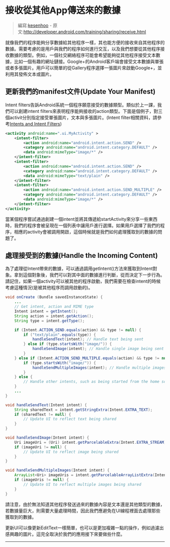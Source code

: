 # 接收從其他App傳送來的數據

> 編寫:[kesenhoo](https://github.com/kesenhoo) - 原文:<http://developer.android.com/training/sharing/receive.html>

就像我們的程序能夠分享數據給其他程序一樣，其也能方便的接收來自其他程序的數據。需要考慮的是用戶與我們的程序如何進行交互，以及我們想要從其他程序接收數據的類型。例如，一個社交網絡程序可能會希望能夠從其他程序接受文本數據，比如一個有趣的網址鏈接。Google+的Android客戶端會接受文本數據與單張或者多張圖片。用戶可以簡單的從Gallery程序選擇一張圖片來啟動Google+，並利用其發佈文本或圖片。

<!-- more -->

## 更新我們的manifest文件(Update Your Manifest)

Intent filters告訴Android系統一個程序願意接受的數據類型。類似於上一課，我們可以創建intent filters來表明程序能夠接收的action類型。下面是個例子，對三個activit分別指定接受單張圖片，文本與多張圖片。(Intent filter相關資料，請參考[Intents and Intent Filters](http://developer.android.com/guide/topics/intents/intents-filters.html#ifs))

```xml
<activity android:name=".ui.MyActivity" >
    <intent-filter>
        <action android:name="android.intent.action.SEND" />
        <category android:name="android.intent.category.DEFAULT" />
        <data android:mimeType="image/*" />
    </intent-filter>
    <intent-filter>
        <action android:name="android.intent.action.SEND" />
        <category android:name="android.intent.category.DEFAULT" />
        <data android:mimeType="text/plain" />
    </intent-filter>
    <intent-filter>
        <action android:name="android.intent.action.SEND_MULTIPLE" />
        <category android:name="android.intent.category.DEFAULT" />
        <data android:mimeType="image/*" />
    </intent-filter>
</activity>
```

當某個程序嘗試通過創建一個intent並將其傳遞給startActivity來分享一些東西時，我們的程序會被呈現在一個列表中讓用戶進行選擇。如果用戶選擇了我們的程序，相應的activity會被調用開啟，這個時候就是我們如何處理獲取到的數據的問題了。

## 處理接受到的數據(Handle the Incoming Content)

為了處理從Intent帶來的數據，可以通過調用getIntent()方法來獲取到Intent對象。拿到這個對象後，我們可以對其中面的數據進行判斷，從而決定下一步行為。請記住，如果一個activity可以被其他的程序啟動，我們需要在檢查intent的時候考慮這種情況(是被其他程序而調用啟動的)。

```java
void onCreate (Bundle savedInstanceState) {
    ...
    // Get intent, action and MIME type
    Intent intent = getIntent();
    String action = intent.getAction();
    String type = intent.getType();

    if (Intent.ACTION_SEND.equals(action) && type != null) {
        if ("text/plain".equals(type)) {
            handleSendText(intent); // Handle text being sent
        } else if (type.startsWith("image/")) {
            handleSendImage(intent); // Handle single image being sent
        }
    } else if (Intent.ACTION_SEND_MULTIPLE.equals(action) && type != null) {
        if (type.startsWith("image/")) {
            handleSendMultipleImages(intent); // Handle multiple images being sent
        }
    } else {
        // Handle other intents, such as being started from the home screen
    }
    ...
}

void handleSendText(Intent intent) {
    String sharedText = intent.getStringExtra(Intent.EXTRA_TEXT);
    if (sharedText != null) {
        // Update UI to reflect text being shared
    }
}

void handleSendImage(Intent intent) {
    Uri imageUri = (Uri) intent.getParcelableExtra(Intent.EXTRA_STREAM);
    if (imageUri != null) {
        // Update UI to reflect image being shared
    }
}

void handleSendMultipleImages(Intent intent) {
    ArrayList<Uri> imageUris = intent.getParcelableArrayListExtra(Intent.EXTRA_STREAM);
    if (imageUris != null) {
        // Update UI to reflect multiple images being shared
    }
}
```

請注意，由於無法知道其他程序發送過來的數據內容是文本還是其他類型的數據，若數據量巨大，則需要大量處理時間，因此我們應避免在UI線程裡面去處理那些獲取到的數據。

更新UI可以像更新EditText一樣簡單，也可以是更加複雜一點的操作，例如過濾出感興趣的圖片。這完全取決於我們的應用接下來要做些什麼。

*********************************
